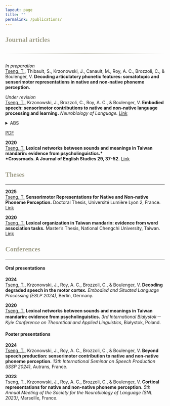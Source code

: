 ```yaml
---
layout: page
title: ""
permalink: /publications/
---
```


<style>
.gradient-divider {
  border: none;
  height: 1.5px;
  background: linear-gradient(to right, transparent, #A19F8A, transparent);
  margin: 30px 0;
}

h2 {
  color: #A19F8A;
  font-family: 'Constantia', serif;
}

h3 {
  color: #523D35; /*8A8A70*/
}

button.link-btn {
  background: #CFBEB6;
  border: none;
  padding: 0.2em 0.6em;
  margin-left: 0.5em;
  cursor: pointer;
  border-radius: 4px;
}
</style>

## Journal articles

<hr class="gradient-divider" />

*In preparation*  
<u>Tseng, T.</u>, Thibault, S., Krzonowski, J., Canault, M., Roy, A. C., Brozzoli, C., & Boulenger, V. <B>Decoding articulatory phonetic features: somatotopic and sensorimotor representations in native and non-native phoneme perception.</B>

*Under revision*  
<u>Tseng, T.</u>, Krzonowski, J., Brozzoli, C., Roy, A. C., & Boulenger, V. <B>Embodied speech: sensorimotor contributions to native and non-native language processing and learning.</B> *Neurobiology of Language.* [Link](https://doi.org/10.31234/osf.io/fqwe8)

<details>
<summary>ABS</summary>

This study investigates sensorimotor contributions to native and non-native language processing and learning, using behavioral and neuroimaging methods...

</details>

[PDF](https://doi.org/10.31234/osf.io/fqwe8)

**2020**  
<u>Tseng, T.</u> <B>Lexical networks between sounds and meanings in Taiwan mandarin: evidence from psycholinguistics.*  
*Crossroads. A Journal of English Studies 29, 37-52.</B> [Link](https://doi.org/10.15290/cr.2020.29.2.03)



## Theses

---

**2025**  
<u>Tseng, T.</u> <B>Sensorimotor Representations for Native and Non-native Phoneme Perception.</B> Doctoral Thesis, Université Lumière Lyon 2, France. [Link](https://hal.science/tel-04988192)

**2020**  
<u>Tseng, T.</u> <B>Lexical organization in Taiwan mandarin: evidence from word association tasks.</B> Master’s Thesis, National Chengchi University, Taiwan. [Link](https://doi.org/10.6814/NCCU202000123)



## Conferences

---

#### Oral presentations

**2024**  
<u>Tseng, T.</u>, Krzonowski, J., Roy, A. C., Brozzoli, C., & Boulenger, V. <B>Decoding degraded speech in the motor cortex.</B> *Embodied and Situated Language Processing (ESLP 2024)*, Berlin, Germany.

**2020**  
<u>Tseng, T.</u> <B>Lexical networks between sounds and meanings in Taiwan mandarin: evidence from psycholinguistics.</B>
*3rd International Białystok－Kyiv Conference on Theoretical and Applied Linguistics*, Białystok, Poland.


#### Poster presentations

**2024**  
<u>Tseng, T.</u>, Krzonowski, J., Roy, A. C., Brozzoli, C., & Boulenger, V. <B>Beyond speech production: sensorimotor contribution to native and non-native phoneme perception.</B> *13th International Seminar on Speech Production (ISSP 2024)*, Autrans, France.

**2023**  
<u>Tseng, T.</u>, Krzonowski, J., Roy, A. C., Brozzoli, C., & Boulenger, V. <B>Cortical representations for native and non-native phoneme perception.</B> *5th Annual Meeting of the Society for the Neurobiology of Language (SNL 2023)*, Marseille, France.
